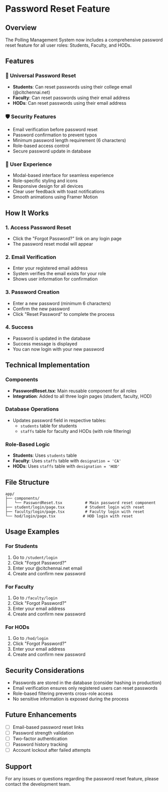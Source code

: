 # Password Reset Feature

## Overview
The Polling Management System now includes a comprehensive password reset feature for all user roles: Students, Faculty, and HODs.

## Features

### 🔐 Universal Password Reset
- **Students**: Can reset passwords using their college email (@citchennai.net)
- **Faculty**: Can reset passwords using their email address
- **HODs**: Can reset passwords using their email address

### 🛡️ Security Features
- Email verification before password reset
- Password confirmation to prevent typos
- Minimum password length requirement (6 characters)
- Role-based access control
- Secure password update in database

### 🎨 User Experience
- Modal-based interface for seamless experience
- Role-specific styling and icons
- Responsive design for all devices
- Clear user feedback with toast notifications
- Smooth animations using Framer Motion

## How It Works

### 1. Access Password Reset
- Click the "Forgot Password?" link on any login page
- The password reset modal will appear

### 2. Email Verification
- Enter your registered email address
- System verifies the email exists for your role
- Shows user information for confirmation

### 3. Password Creation
- Enter a new password (minimum 6 characters)
- Confirm the new password
- Click "Reset Password" to complete the process

### 4. Success
- Password is updated in the database
- Success message is displayed
- You can now login with your new password

## Technical Implementation

### Components
- **PasswordReset.tsx**: Main reusable component for all roles
- **Integration**: Added to all three login pages (student, faculty, HOD)

### Database Operations
- Updates password field in respective tables:
  - `students` table for students
  - `staffs` table for faculty and HODs (with role filtering)

### Role-Based Logic
- **Students**: Uses `students` table
- **Faculty**: Uses `staffs` table with `designation = 'CA'`
- **HODs**: Uses `staffs` table with `designation = 'HOD'`

## File Structure
```
app/
├── components/
│   └── PasswordReset.tsx          # Main password reset component
├── student/login/page.tsx         # Student login with reset
├── faculty/login/page.tsx         # Faculty login with reset
└── hod/login/page.tsx            # HOD login with reset
```

## Usage Examples

### For Students
1. Go to `/student/login`
2. Click "Forgot Password?"
3. Enter your @citchennai.net email
4. Create and confirm new password

### For Faculty
1. Go to `/faculty/login`
2. Click "Forgot Password?"
3. Enter your email address
4. Create and confirm new password

### For HODs
1. Go to `/hod/login`
2. Click "Forgot Password?"
3. Enter your email address
4. Create and confirm new password

## Security Considerations

- Passwords are stored in the database (consider hashing in production)
- Email verification ensures only registered users can reset passwords
- Role-based filtering prevents cross-role access
- No sensitive information is exposed during the process

## Future Enhancements

- [ ] Email-based password reset links
- [ ] Password strength validation
- [ ] Two-factor authentication
- [ ] Password history tracking
- [ ] Account lockout after failed attempts

## Support

For any issues or questions regarding the password reset feature, please contact the development team.
